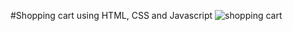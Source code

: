 #Shopping cart using HTML, CSS and Javascript
![shopping cart](https://user-images.githubusercontent.com/61048991/170861177-e84138f1-e9dd-4c48-a06e-257dad306e66.JPG)
